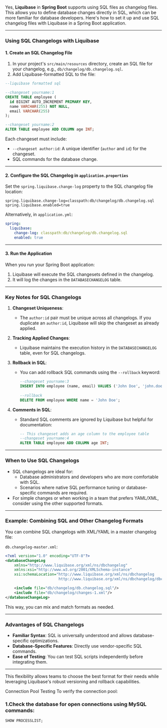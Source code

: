 Yes, **Liquibase** in **Spring Boot** supports using SQL files as changelog files. This allows you to define database changes directly in SQL, which can be more familiar for database developers. Here's how to set it up and use SQL changelog files with Liquibase in a Spring Boot application.

---

### **Using SQL Changelogs with Liquibase**

#### **1. Create an SQL Changelog File**
1. In your project's `src/main/resources` directory, create an SQL file for your changelog, e.g., `db/changelog/db.changelog.sql`.
2. Add Liquibase-formatted SQL to the file:

```sql
--liquibase formatted sql

--changeset yourname:1
CREATE TABLE employee (
  id BIGINT AUTO_INCREMENT PRIMARY KEY,
  name VARCHAR(255) NOT NULL,
  email VARCHAR(255)
);

--changeset yourname:2
ALTER TABLE employee ADD COLUMN age INT;
```

Each changeset must include:
- `--changeset author:id`: A unique identifier (`author` and `id`) for the changeset.
- SQL commands for the database change.

---

#### **2. Configure the SQL Changelog in `application.properties`**

Set the `spring.liquibase.change-log` property to the SQL changelog file location:

```properties
spring.liquibase.change-log=classpath:db/changelog/db.changelog.sql
spring.liquibase.enabled=true
```

Alternatively, in `application.yml`:

```yaml
spring:
  liquibase:
    change-log: classpath:db/changelog/db.changelog.sql
    enabled: true
```

---

#### **3. Run the Application**
When you run your Spring Boot application:
1. Liquibase will execute the SQL changesets defined in the changelog.
2. It will log the changes in the `DATABASECHANGELOG` table.

---

### **Key Notes for SQL Changelogs**

1. **Changeset Uniqueness**:
    - The `author:id` pair must be unique across all changelogs. If you duplicate an `author:id`, Liquibase will skip the changeset as already applied.

2. **Tracking Applied Changes**:
    - Liquibase maintains the execution history in the `DATABASECHANGELOG` table, even for SQL changelogs.

3. **Rollback in SQL**:
    - You can add rollback SQL commands using the `--rollback` keyword:
      ```sql
      --changeset yourname:3
      INSERT INTO employee (name, email) VALUES ('John Doe', 'john.doe@example.com');
 
      --rollback
      DELETE FROM employee WHERE name = 'John Doe';
      ```

4. **Comments in SQL**:
    - Standard SQL comments are ignored by Liquibase but helpful for documentation:
      ```sql
      -- This changeset adds an age column to the employee table
      --changeset yourname:4
      ALTER TABLE employee ADD COLUMN age INT;
      ```

---

### **When to Use SQL Changelogs**
- SQL changelogs are ideal for:
    - Database administrators and developers who are more comfortable with SQL.
    - Scenarios where native SQL performance tuning or database-specific commands are required.
- For simple changes or when working in a team that prefers YAML/XML, consider using the other supported formats.

---

### **Example: Combining SQL and Other Changelog Formats**

You can combine SQL changelogs with XML/YAML in a master changelog file:

`db.changelog-master.xml`:
```xml
<?xml version="1.0" encoding="UTF-8"?>
<databaseChangeLog
    xmlns="http://www.liquibase.org/xml/ns/dbchangelog"
    xmlns:xsi="http://www.w3.org/2001/XMLSchema-instance"
    xsi:schemaLocation="http://www.liquibase.org/xml/ns/dbchangelog
                        http://www.liquibase.org/xml/ns/dbchangelog/dbchangelog-3.8.xsd">

    <include file="db/changelog/db.changelog.sql"/>
    <include file="db/changelog/changes-1.xml"/>
</databaseChangeLog>
```

This way, you can mix and match formats as needed.

---

### **Advantages of SQL Changelogs**
- **Familiar Syntax**: SQL is universally understood and allows database-specific optimizations.
- **Database-Specific Features**: Directly use vendor-specific SQL commands.
- **Ease of Testing**: You can test SQL scripts independently before integrating them.

---

This flexibility allows teams to choose the best format for their needs while leveraging Liquibase's robust versioning and rollback capabilities.

Connection Pool Testing
To verify the connection pool:

### 1.Check the database for open connections using MySQL commands:

`SHOW PROCESSLIST;`